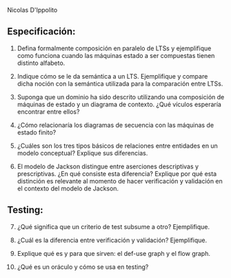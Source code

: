 Nicolas D'Ippolito

Especificación:
---------------

1. Defina formalmente composición en paralelo de LTSs y ejemplifique como
funciona cuando las máquinas estado a ser compuestas tienen distinto alfabeto.

2. Indique cómo se le da semántica a un LTS. Ejemplifique y compare dicha noción
con la semántica utilizada para la comparación entre LTSs.

3. Suponga que un dominio ha sido descrito utilizando una composición de
máquinas de estado y un diagrama de contexto. ¿Qué vículos esperaría encontrar
entre ellos?

4. ¿Cómo relacionaría los diagramas de secuencia con las máquinas de estado
finito?

5. ¿Cuáles son los tres tipos básicos de relaciones entre entidades en un modelo
conceptual? Explique sus diferencias.

6. El modelo de Jackson distingue entre aserciones descriptivas y prescriptivas.
¿En qué consiste esta diferencia? Explique por qué esta distinción es relevante
al momento de hacer verificación y validación en el contexto del modelo de
Jackson.

Testing:
--------

7. ¿Qué significa que un criterio de test subsume a otro? Ejemplifique.

8. ¿Cuál es la diferencia entre verificación y validación? Ejemplifique.

9. Explique qué es y para que sirven: el def-use graph y el flow graph.

10. ¿Qué es un oráculo y cómo se usa en testing?
